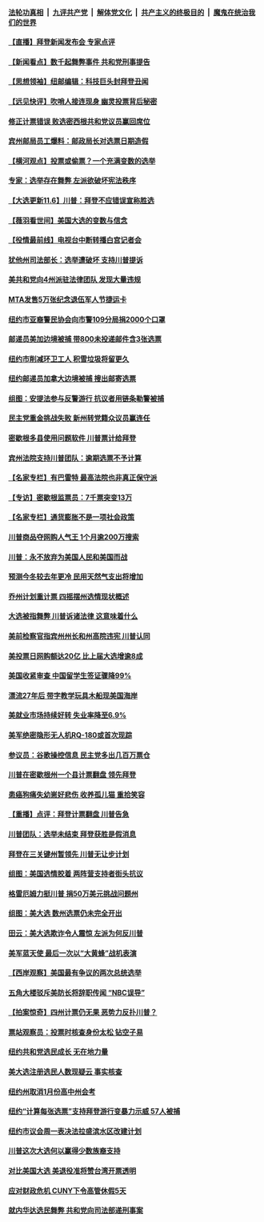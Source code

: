 

####  [法轮功真相](../../../../basic/blob/master/README.md?t=11071231) &nbsp;|&nbsp; [九评共产党](../../../../9ping.md/blob/master/README.md?t=11071231) &nbsp;|&nbsp; [解体党文化](../../../../jtdwh.md/blob/master/README.md?t=11071231)  &nbsp;|&nbsp; [共产主义的终极目的](../../../../gczydzjmd.md/blob/master/README.md?t=11071231) &nbsp;|&nbsp; [魔鬼在统治我们的世界](../../../../mgztzwmdsj.md/blob/master/README.md?t=11071231) 

#### [【直播】拜登新闻发布会 专家点评](../pages/nsc412/n12531172.md?t=11071231) 

#### [【新闻看点】数千起舞弊事件 共和党刑事提告](../pages/nsc412/n12531323.md?t=11071231) 

#### [【思想领袖】纽邮编辑：科技巨头封拜登丑闻](../pages/nsc412/n12499573.md?t=11071231) 

#### [【远见快评】吹哨人接连现身 幽灵投票背后秘密](../pages/nsc412/n12531464.md?t=11071231) 

#### [修正计票错误 败选密西根共和党议员赢回席位](../pages/nsc412/n12531555.md?t=11071231) 

#### [宾州邮局员工爆料：邮政局长对选票日期造假](../pages/nsc412/n12531399.md?t=11071231) 

#### [【横河观点】投票或偷票？一个充满变数的选举](../pages/nsc412/n12531406.md?t=11071231) 

#### [专家：选举存在舞弊 左派欲破坏宪法秩序](../pages/nsc412/n12531326.md?t=11071231) 

#### [【大选更新11.6】川普：拜登不应错误宣称胜选](../pages/nsc412/n12529890.md?t=11071231) 

#### [【薇羽看世间】美国大选的变数与信念](../pages/nsc412/n12530726.md?t=11071231) 

#### [【役情最前线】电视台中断转播白宫记者会](../pages/nsc412/n12530970.md?t=11071231) 

#### [犹他州司法部长：选举遭破坏 支持川普提诉](../pages/nsc412/n12531213.md?t=11071231) 

#### [美共和党向4州派驻法律团队 发现大量违规](../pages/nsc412/n12531237.md?t=11071231) 

#### [MTA发售5万张纪念退伍军人节捷运卡](../pages/nsc412/n12531184.md?t=11071231) 

#### [纽约市亚裔警民协会向市警109分局捐2000个口罩](../pages/nsc412/n12531003.md?t=11071231) 

#### [邮递员美加边境被捕 带800未投递邮件含3张选票](../pages/nsc412/n12531036.md?t=11071231) 

#### [纽约市削减环卫工人 积雪垃圾将留更久](../pages/nsc412/n12531187.md?t=11071231) 

#### [纽约邮递员加拿大边境被捕 搜出邮寄选票](../pages/nsc412/n12531189.md?t=11071231) 

#### [组图：安提法参与反警游行 抗议者用链条勒警被捕](../pages/nsc412/n12531191.md?t=11071231) 

#### [民主党重金挑战失败 新州转党籍众议员赢连任](../pages/nsc412/n12530859.md?t=11071231) 

#### [密歇根多县使用问题软件 川普票计给拜登](../pages/nsc412/n12531118.md?t=11071231) 

#### [宾州法院支持川普团队：逾期选票不予计算](../pages/nsc412/n12530968.md?t=11071231) 

#### [【名家专栏】有巴雷特 最高法院也非真正保守派](../pages/nsc412/n12530882.md?t=11071231) 

#### [【专访】密歇根监票员：7千票突变13万](../pages/nsc412/n12530395.md?t=11071231) 

#### [【名家专栏】通货膨胀不是一项社会政策](../pages/nsc412/n12528711.md?t=11071231) 

#### [川普商品夺网购人气王 1个月逾200万搜索](../pages/nsc412/n12530814.md?t=11071231) 

#### [川普：永不放弃为美国人民和美国而战](../pages/nsc412/n12531000.md?t=11071231) 

#### [预测今冬较去年更冷  民用天然气支出将增加](../pages/nsc412/n12530998.md?t=11071231) 

#### [乔州计划重计票 四摇摆州选情现状概述](../pages/nsc412/n12530911.md?t=11071231) 

#### [大选被指舞弊 川普诉诸法律 这意味着什么](../pages/nsc412/n12530145.md?t=11071231) 

#### [美前检察官指宾州州长和州高院违宪 川普认同](../pages/nsc412/n12530779.md?t=11071231) 

#### [美投票日网购额达20亿 比上届大选增逾8成](../pages/nsc412/n12530573.md?t=11071231) 

#### [美国收紧审查 中国留学生签证骤降99%](../pages/nsc412/n12530720.md?t=11071231) 

#### [漂流27年后 带字教学玩具木船现美国海岸](../pages/nsc412/n12528837.md?t=11071231) 

#### [美就业市场持续好转 失业率降至6.9%](../pages/nsc412/n12530431.md?t=11071231) 

#### [美军绝密隐形无人机RQ-180或首次现踪](../pages/nsc412/n12529383.md?t=11071231) 

#### [参议员：谷歌操控信息 民主党多出几百万票仓](../pages/nsc412/n12530534.md?t=11071231) 

#### [川普在密歇根州一个县计票翻盘 领先拜登](../pages/nsc412/n12530568.md?t=11071231) 

#### [患癌狗痛失幼崽好悲伤 收养孤儿猫 重拾笑容](../pages/nsc412/n12529333.md?t=11071231) 

#### [【重播】点评：拜登计票翻盘 川普告急](../pages/nsc412/n12530530.md?t=11071231) 

#### [川普团队：选举未结束 拜登获胜是假消息](../pages/nsc412/n12530471.md?t=11071231) 

#### [拜登在三关键州暂领先 川普无让步计划](../pages/nsc412/n12530455.md?t=11071231) 

#### [组图：美国选情胶着 两阵营支持者街头抗议](../pages/nsc412/n12529867.md?t=11071231) 

#### [格雷厄姆力挺川普 捐50万美元挑战问题州](../pages/nsc412/n12530324.md?t=11071231) 

#### [组图：美大选 数州选票仍未完全开出](../pages/nsc412/n12529773.md?t=11071231) 

#### [田云：美大选欺诈令人震惊 左派为何反川普](../pages/nsc412/n12528852.md?t=11071231) 

#### [美军蓝天使 最后一次以“大黄蜂”战机表演](../pages/nsc412/n12529571.md?t=11071231) 

#### [【西岸观察】美国最有争议的两次总统选举](../pages/nsc412/n12528989.md?t=11071231) 

#### [五角大楼驳斥美防长将辞职传闻 “NBC误导”](../pages/nsc412/n12529375.md?t=11071231) 

#### [【拍案惊奇】四州计票仍无果 恶势力反扑川普？](../pages/nsc412/n12529195.md?t=11071231) 

#### [票站观察员：投票时核查身份太松  钻空子易](../pages/nsc412/n12529214.md?t=11071231) 

#### [纽约共和党选民成长 无在地力量](../pages/nsc412/n12529171.md?t=11071231) 

#### [美大选注册选民人数现疑云 事实核查](../pages/nsc412/n12528429.md?t=11071231) 

#### [纽约州取消1月份高中州会考](../pages/nsc412/n12528563.md?t=11071231) 

#### [纽约“计算每张选票”支持拜登游行变暴力示威 57人被捕](../pages/nsc412/n12529272.md?t=11071231) 

#### [纽约市议会周一表决法拉盛滨水区改建计划](../pages/nsc412/n12529125.md?t=11071231) 

#### [川普这次大选何以赢得少数族裔支持](../pages/nsc412/n12529023.md?t=11071231) 

#### [对比美国大选 美退役准将赞台湾开票透明](../pages/nsc412/n12529168.md?t=11071231) 

#### [应对财政危机  CUNY下令高管休假5天](../pages/nsc412/n12529266.md?t=11071231) 

#### [就内华达选民舞弊 共和党向司法部递刑事案](../pages/nsc412/n12528877.md?t=11071231) 

